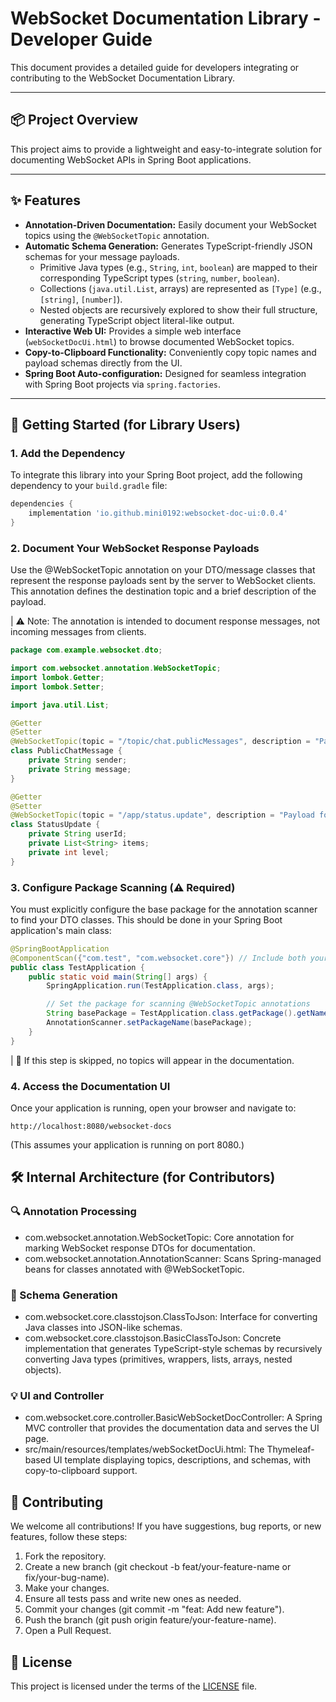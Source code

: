 # WebSocket Documentation Library - Developer Guide

This document provides a detailed guide for developers integrating or contributing to the WebSocket Documentation Library.

---

## 📦 Project Overview

This project aims to provide a lightweight and easy-to-integrate solution for documenting WebSocket APIs in Spring Boot applications.

---

## ✨ Features

- **Annotation-Driven Documentation:** Easily document your WebSocket topics using the `@WebSocketTopic` annotation.
- **Automatic Schema Generation:** Generates TypeScript-friendly JSON schemas for your message payloads.
    - Primitive Java types (e.g., `String`, `int`, `boolean`) are mapped to their corresponding TypeScript types (`string`, `number`, `boolean`).
    - Collections (`java.util.List`, arrays) are represented as `[Type]` (e.g., `[string]`, `[number]`).
    - Nested objects are recursively explored to show their full structure, generating TypeScript object literal-like output.
- **Interactive Web UI:** Provides a simple web interface (`webSocketDocUi.html`) to browse documented WebSocket topics.
- **Copy-to-Clipboard Functionality:** Conveniently copy topic names and payload schemas directly from the UI.
- **Spring Boot Auto-configuration:** Designed for seamless integration with Spring Boot projects via `spring.factories`.

---

## 🚀 Getting Started (for Library Users)

### 1. Add the Dependency

To integrate this library into your Spring Boot project, add the following dependency to your `build.gradle` file:

```groovy
dependencies {
    implementation 'io.github.mini0192:websocket-doc-ui:0.0.4'
}
```

### 2. Document Your WebSocket Response Payloads
   Use the @WebSocketTopic annotation on your DTO/message classes that represent the response payloads sent by the server to WebSocket clients.
   This annotation defines the destination topic and a brief description of the payload.

| ⚠️ Note: The annotation is intended to document response messages, not incoming messages from clients.

```java
package com.example.websocket.dto;

import com.websocket.annotation.WebSocketTopic;
import lombok.Getter;
import lombok.Setter;

import java.util.List;

@Getter
@Setter
@WebSocketTopic(topic = "/topic/chat.publicMessages", description = "Payload for public chat messages.")
class PublicChatMessage {
    private String sender;
    private String message;
}

@Getter
@Setter
@WebSocketTopic(topic = "/app/status.update", description = "Payload for updating user status with a list of items.", group = "Feat")
class StatusUpdate {
    private String userId;
    private List<String> items;
    private int level;
}
```

### 3. Configure Package Scanning (⚠ Required)
You must explicitly configure the base package for the annotation scanner to find your DTO classes.
This should be done in your Spring Boot application's main class:
```java
@SpringBootApplication
@ComponentScan({"com.test", "com.websocket.core"}) // Include both your package and the library core
public class TestApplication {
    public static void main(String[] args) {
        SpringApplication.run(TestApplication.class, args);

        // Set the package for scanning @WebSocketTopic annotations
        String basePackage = TestApplication.class.getPackage().getName();
        AnnotationScanner.setPackageName(basePackage);
    }
}
```

| 🔴 If this step is skipped, no topics will appear in the documentation.

### 4. Access the Documentation UI
Once your application is running, open your browser and navigate to:
```
http://localhost:8080/websocket-docs
```
(This assumes your application is running on port 8080.)


## 🛠 Internal Architecture (for Contributors)

### 🔍 Annotation Processing
- com.websocket.annotation.WebSocketTopic: Core annotation for marking WebSocket response DTOs for documentation.
- com.websocket.annotation.AnnotationScanner: Scans Spring-managed beans for classes annotated with @WebSocketTopic.

### 🧱 Schema Generation
- com.websocket.core.classtojson.ClassToJson: Interface for converting Java classes into JSON-like schemas.
- com.websocket.core.classtojson.BasicClassToJson: Concrete implementation that generates TypeScript-style schemas by recursively converting Java types (primitives, wrappers, lists, arrays, nested objects).

### 💡 UI and Controller
- com.websocket.core.controller.BasicWebSocketDocController: A Spring MVC controller that provides the documentation data and serves the UI page.
- src/main/resources/templates/webSocketDocUi.html: The Thymeleaf-based UI template displaying topics, descriptions, and schemas, with copy-to-clipboard support.


## 🤝 Contributing
We welcome all contributions!
If you have suggestions, bug reports, or new features, follow these steps:

1. Fork the repository.
2. Create a new branch (git checkout -b feat/your-feature-name or fix/your-bug-name).
3. Make your changes.
4. Ensure all tests pass and write new ones as needed.
5. Commit your changes (git commit -m "feat: Add new feature").
6. Push the branch (git push origin feature/your-feature-name).
7. Open a Pull Request.

## 📄 License
This project is licensed under the terms of the [LICENSE](LICENSE) file.
